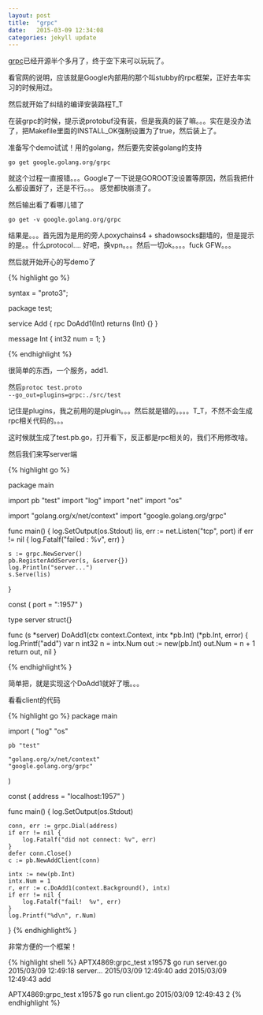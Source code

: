 ```yaml
---
layout: post
title:  "grpc"
date:   2015-03-09 12:34:08
categories: jekyll update
---
```


[grpc](http://www.grpc.io/)已经开源半个多月了，终于空下来可以玩玩了。

看官网的说明，应该就是Google内部用的那个叫stubby的rpc框架，正好去年实习的时候用过。

然后就开始了纠结的编译安装路程T_T

在装grpc的时候，提示说protobuf没有装，但是我真的装了嘛。。。实在是没办法了，把Makefile里面的INSTALL_OK强制设置为了true，然后装上了。

准备写个demo试试！用的golang，然后要先安装golang的支持

<code>go get google.golang.org/grpc</code>

就这个过程一直报错。。。Google了一下说是GOROOT没设置等原因，然后我把什么都设置好了，还是不行。。。
感觉都快崩溃了。

然后输出看了看哪儿错了

<code>go get -v google.golang.org/grpc</code>

结果是。。。首先因为是用的旁人poxychains4 + shadowsocks翻墙的，但是提示的是。。什么protocol....
好吧，换vpn。。。然后一切ok。。。。fuck GFW。。。

然后就开始开心的写demo了

{% highlight go %}

syntax = "proto3";

package test;

service Add {
	rpc DoAdd1(Int) returns (Int) {}
}

message Int {
	int32 num = 1;
}

{% endhighlight %}

很简单的东西，一个服务，add1.

然后<code>protoc test.proto --go_out=plugins=grpc:./src/test</code>

记住是plugins，我之前用的是plugin。。。然后就是错的。。。。T_T，不然不会生成rpc相关代码的。。。

这时候就生成了test.pb.go，打开看下，反正都是rpc相关的，我们不用修改啥。

然后我们来写server端

{% highlight go %}

package main

import pb "test"
import "log"
import "net"
import "os"

import "golang.org/x/net/context"
import "google.golang.org/grpc"

func main() {
	log.SetOutput(os.Stdout)
	lis, err := net.Listen("tcp", port)
	if err != nil {
		log.Fatalf("failed : %v", err)
	}

	s := grpc.NewServer()
	pb.RegisterAddServer(s, &server{})
	log.Println("server...")
	s.Serve(lis)
}

const (
	port = ":1957"
)

type server struct{}

func (s *server) DoAdd1(ctx context.Context, intx *pb.Int) (*pb.Int, error) {
	log.Printf("add")
	var n int32
	n = intx.Num
	out := new(pb.Int)
	out.Num = n + 1
	return out, nil
}

{% endhighlight% }

简单把，就是实现这个DoAdd1就好了哦。。。

看看client的代码

{% highlight go %}
package main

import (
	"log"
	"os"

	pb "test"

	"golang.org/x/net/context"
	"google.golang.org/grpc"
)

const (
	address = "localhost:1957"
)

func main() {
	log.SetOutput(os.Stdout)

	conn, err := grpc.Dial(address)
	if err != nil {
		log.Fatalf("did not connect: %v", err)
	}
	defer conn.Close()
	c := pb.NewAddClient(conn)

	intx := new(pb.Int)
	intx.Num = 1
	r, err := c.DoAdd1(context.Background(), intx)
	if err != nil {
		log.Fatalf("fail!  %v", err)
	}
	log.Printf("%d\n", r.Num)
}
{% endhighlight% }

非常方便的一个框架！

{% highlight shell %}
APTX4869:grpc_test x1957$ go run server.go
2015/03/09 12:49:18 server...
2015/03/09 12:49:40 add
2015/03/09 12:49:43 add

APTX4869:grpc_test x1957$ go run client.go 
2015/03/09 12:49:43 2
{% endhighlight %}
